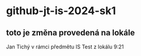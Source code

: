 # github-jt-is-2024-sk1

## toto je změna provedená na lokále

Jan Tichý
v rámci předmětu IS
Test z lokálu 9:21